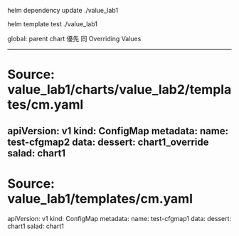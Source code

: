 helm dependency update ./value_lab1

helm template test ./value_lab1



global: parent chart 優先
同 Overriding Values

---
# Source: value_lab1/charts/value_lab2/templates/cm.yaml
apiVersion: v1
kind: ConfigMap
metadata:
  name: test-cfgmap2
data:
  dessert: chart1_override
  salad: chart1
---
# Source: value_lab1/templates/cm.yaml
apiVersion: v1
kind: ConfigMap
metadata:
  name: test-cfgmap1
data:
  dessert: chart1
  salad: chart1


